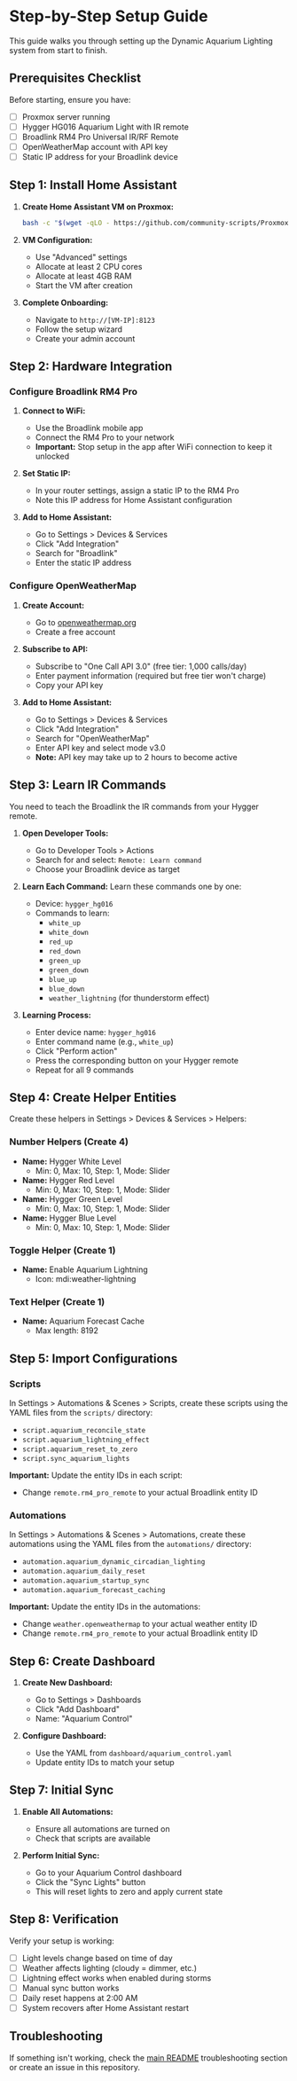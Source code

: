 # Step-by-Step Setup Guide

This guide walks you through setting up the Dynamic Aquarium Lighting system from start to finish.

## Prerequisites Checklist

Before starting, ensure you have:
- [ ] Proxmox server running
- [ ] Hygger HG016 Aquarium Light with IR remote
- [ ] Broadlink RM4 Pro Universal IR/RF Remote
- [ ] OpenWeatherMap account with API key
- [ ] Static IP address for your Broadlink device

## Step 1: Install Home Assistant

1. **Create Home Assistant VM on Proxmox:**
   ```bash
   bash -c "$(wget -qLO - https://github.com/community-scripts/ProxmoxVE/raw/main/vm/haos-vm.sh)"
   ```

2. **VM Configuration:**
   - Use "Advanced" settings
   - Allocate at least 2 CPU cores
   - Allocate at least 4GB RAM
   - Start the VM after creation

3. **Complete Onboarding:**
   - Navigate to `http://[VM-IP]:8123`
   - Follow the setup wizard
   - Create your admin account

## Step 2: Hardware Integration

### Configure Broadlink RM4 Pro

1. **Connect to WiFi:**
   - Use the Broadlink mobile app
   - Connect the RM4 Pro to your network
   - **Important:** Stop setup in the app after WiFi connection to keep it unlocked

2. **Set Static IP:**
   - In your router settings, assign a static IP to the RM4 Pro
   - Note this IP address for Home Assistant configuration

3. **Add to Home Assistant:**
   - Go to Settings > Devices & Services
   - Click "Add Integration"
   - Search for "Broadlink"
   - Enter the static IP address

### Configure OpenWeatherMap

1. **Create Account:**
   - Go to [openweathermap.org](https://openweathermap.org)
   - Create a free account

2. **Subscribe to API:**
   - Subscribe to "One Call API 3.0" (free tier: 1,000 calls/day)
   - Enter payment information (required but free tier won't charge)
   - Copy your API key

3. **Add to Home Assistant:**
   - Go to Settings > Devices & Services
   - Click "Add Integration"
   - Search for "OpenWeatherMap"
   - Enter API key and select mode v3.0
   - **Note:** API key may take up to 2 hours to become active

## Step 3: Learn IR Commands

You need to teach the Broadlink the IR commands from your Hygger remote.

1. **Open Developer Tools:**
   - Go to Developer Tools > Actions
   - Search for and select: `Remote: Learn command`
   - Choose your Broadlink device as target

2. **Learn Each Command:**
   Learn these commands one by one:
   - Device: `hygger_hg016`
   - Commands to learn:
     - `white_up`
     - `white_down`
     - `red_up`
     - `red_down`
     - `green_up`
     - `green_down`
     - `blue_up`
     - `blue_down`
     - `weather_lightning` (for thunderstorm effect)

3. **Learning Process:**
   - Enter device name: `hygger_hg016`
   - Enter command name (e.g., `white_up`)
   - Click "Perform action"
   - Press the corresponding button on your Hygger remote
   - Repeat for all 9 commands

## Step 4: Create Helper Entities

Create these helpers in Settings > Devices & Services > Helpers:

### Number Helpers (Create 4)
- **Name:** Hygger White Level
  - Min: 0, Max: 10, Step: 1, Mode: Slider
- **Name:** Hygger Red Level
  - Min: 0, Max: 10, Step: 1, Mode: Slider
- **Name:** Hygger Green Level
  - Min: 0, Max: 10, Step: 1, Mode: Slider  
- **Name:** Hygger Blue Level
  - Min: 0, Max: 10, Step: 1, Mode: Slider

### Toggle Helper (Create 1)
- **Name:** Enable Aquarium Lightning
  - Icon: mdi:weather-lightning

### Text Helper (Create 1)
- **Name:** Aquarium Forecast Cache
  - Max length: 8192

## Step 5: Import Configurations

### Scripts
In Settings > Automations & Scenes > Scripts, create these scripts using the YAML files from the `scripts/` directory:
- `script.aquarium_reconcile_state`
- `script.aquarium_lightning_effect`
- `script.aquarium_reset_to_zero`
- `script.sync_aquarium_lights`

**Important:** Update the entity IDs in each script:
- Change `remote.rm4_pro_remote` to your actual Broadlink entity ID

### Automations
In Settings > Automations & Scenes > Automations, create these automations using the YAML files from the `automations/` directory:
- `automation.aquarium_dynamic_circadian_lighting`
- `automation.aquarium_daily_reset`
- `automation.aquarium_startup_sync`
- `automation.aquarium_forecast_caching`

**Important:** Update the entity IDs in the automations:
- Change `weather.openweathermap` to your actual weather entity ID
- Change `remote.rm4_pro_remote` to your actual Broadlink entity ID

## Step 6: Create Dashboard

1. **Create New Dashboard:**
   - Go to Settings > Dashboards
   - Click "Add Dashboard"
   - Name: "Aquarium Control"

2. **Configure Dashboard:**
   - Use the YAML from `dashboard/aquarium_control.yaml`
   - Update entity IDs to match your setup

## Step 7: Initial Sync

1. **Enable All Automations:**
   - Ensure all automations are turned on
   - Check that scripts are available

2. **Perform Initial Sync:**
   - Go to your Aquarium Control dashboard
   - Click the "Sync Lights" button
   - This will reset lights to zero and apply current state

## Step 8: Verification

Verify your setup is working:
- [ ] Light levels change based on time of day
- [ ] Weather affects lighting (cloudy = dimmer, etc.)
- [ ] Lightning effect works when enabled during storms
- [ ] Manual sync button works
- [ ] Daily reset happens at 2:00 AM
- [ ] System recovers after Home Assistant restart

## Troubleshooting

If something isn't working, check the [main README](README.md) troubleshooting section or create an issue in this repository.